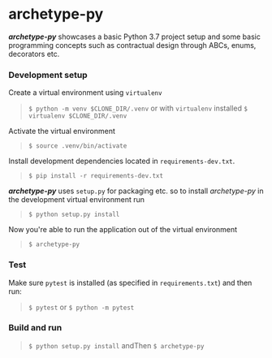# archetype-py

_**archetype-py**_ showcases a basic Python 3.7 project setup and some basic programming
concepts such as contractual design through ABCs, enums, decorators etc.

### Development setup

Create a virtual environment using `virtualenv`

> ```$ python -m venv $CLONE_DIR/.venv``` or with `virtualenv` installed `$ virtualenv $CLONE_DIR/.venv`

Activate the virtual environment

> `$ source .venv/bin/activate`

Install development dependencies located in `requirements-dev.txt`.

> ```$ pip install -r requirements-dev.txt```

_**archetype-py**_ uses `setup.py` for packaging etc. so to install _archetype-py_ in the development virtual environment
run 

> `$ python setup.py install`

Now you're able to run the application out of the virtual environment

> `$ archetype-py`

### Test

Make sure `pytest` is installed (as specified in `requirements.txt`) and then run:

> ```$ pytest``` or `$ python -m pytest`

### Build and run

> ```$ python setup.py install```
andThen
> ```$ archetype-py```
